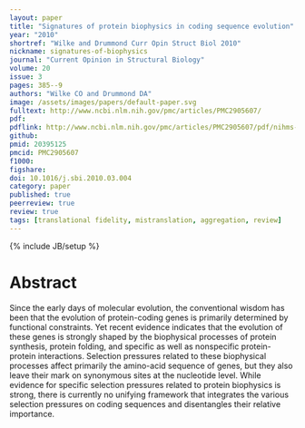 ```yaml
---
layout: paper
title: "Signatures of protein biophysics in coding sequence evolution"
year: "2010"
shortref: "Wilke and Drummond Curr Opin Struct Biol 2010"
nickname: signatures-of-biophysics
journal: "Current Opinion in Structural Biology"
volume: 20
issue: 3
pages: 385--9
authors: "Wilke CO and Drummond DA"
image: /assets/images/papers/default-paper.svg
fulltext: http://www.ncbi.nlm.nih.gov/pmc/articles/PMC2905607/
pdf: 
pdflink: http://www.ncbi.nlm.nih.gov/pmc/articles/PMC2905607/pdf/nihms-191930.pdf
github: 
pmid: 20395125
pmcid: PMC2905607
f1000: 
figshare: 
doi: 10.1016/j.sbi.2010.03.004
category: paper
published: true
peerreview: true
review: true
tags: [translational fidelity, mistranslation, aggregation, review]
---
```

{% include JB/setup %}

# Abstract 

Since the early days of molecular evolution, the conventional wisdom has been that the evolution of protein-coding genes is primarily determined by functional constraints. Yet recent evidence indicates that the evolution of these genes is strongly shaped by the biophysical processes of protein synthesis, protein folding, and specific as well as nonspecific protein-protein interactions. Selection pressures related to these biophysical processes affect primarily the amino-acid sequence of genes, but they also leave their mark on synonymous sites at the nucleotide level. While evidence for specific selection pressures related to protein biophysics is strong, there is currently no unifying framework that integrates the various selection pressures on coding sequences and disentangles their relative importance.
